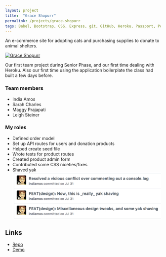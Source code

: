 ```yaml
---
layout: project
title:  "Grace Shopurr"
permalink: /projects/grace-shopurr
tags: Babel, Bootstrap, CSS, Express, git, GitHub, Heroku, Passport, Postgres, React, Redux, Sequelize, Waffle.io, Webpack
---
```


An e-commerce site for adopting cats and purchasing supplies to donate to animal shelters.

<a data-flickr-embed="true"  href="https://www.flickr.com/photos/indiamos/albums/72157664140003458" title="Grace Shopurr"><img src="https://farm5.staticflickr.com/4593/38507332415_210642f54b_z.jpg" width="640" height="416" alt="Grace Shopurr"></a><script async src="//embedr.flickr.com/assets/client-code.js" charset="utf-8"></script>

Our first team project during Senior Phase, and our first time dealing with Heroku. Also our first time using the application boilerplate the class had built a few days before.

### Team members

-   India Amos
-   Sarah Charles
-   Maggy Prajapati
-   Leigh Steiner

### My roles

-   Defined order model
-   Set up API routes for users and donation products
-   Helped create seed file
-   Wrote tests for product routes
-   Created product admin form
-   Contributed some CSS niceties/fixes
-   Shaved yak ![screenshot of three commit messages re yak shaving](/assets/yak-shaving.png)

## Links

-   [Repo](https://github.com/graceshopurr/grace-shopurr)
-   [Demo](https://grace-shopurr.herokuapp.com/)
